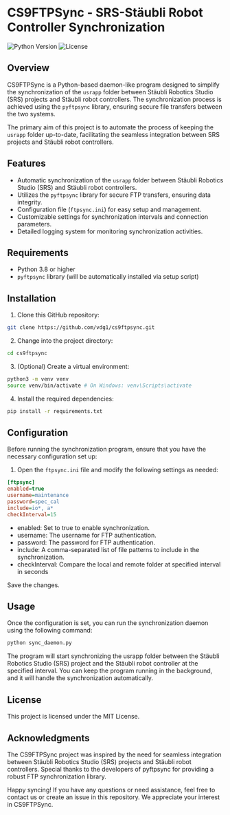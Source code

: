 # CS9FTPSync - SRS-Stäubli Robot Controller Synchronization

![Python Version](https://img.shields.io/badge/python-3.8%2B-blue)
![License](https://img.shields.io/badge/license-MIT-green)

## Overview

CS9FTPSync is a Python-based daemon-like program designed to simplify the synchronization of the `usrapp` folder between Stäubli Robotics Studio (SRS) projects and Stäubli robot controllers. The synchronization process is achieved using the `pyftpsync` library, ensuring secure file transfers between the two systems.

The primary aim of this project is to automate the process of keeping the `usrapp` folder up-to-date, facilitating the seamless integration between SRS projects and Stäubli robot controllers.

## Features

- Automatic synchronization of the `usrapp` folder between Stäubli Robotics Studio (SRS) and Stäubli robot controllers.
- Utilizes the `pyftpsync` library for secure FTP transfers, ensuring data integrity.
- Configuration file (`ftpsync.ini`) for easy setup and management.
- Customizable settings for synchronization intervals and connection parameters.
- Detailed logging system for monitoring synchronization activities.

## Requirements

- Python 3.8 or higher
- `pyftpsync` library (will be automatically installed via setup script)

## Installation

1. Clone this GitHub repository:
```bash
git clone https://github.com/vdg1/cs9ftpsync.git
```

2. Change into the project directory:
```bash
cd cs9ftpsync
```

3. (Optional) Create a virtual environment:
```bash
python3 -m venv venv
source venv/bin/activate # On Windows: venv\Scripts\activate
```

4. Install the required dependencies:
```bash
pip install -r requirements.txt
```
## Configuration

Before running the synchronization program, ensure that you have the necessary configuration set up:

1. Open the `ftpsync.ini` file and modify the following settings as needed:

```ini
[ftpsync]
enabled=true
username=maintenance
password=spec_cal
include=io*, a*
checkInterval=15
```

- enabled: Set to true to enable synchronization.
- username: The username for FTP authentication.
- password: The password for FTP authentication.
- include: A comma-separated list of file patterns to include in the synchronization.
- checkInterval: Compare the local and remote folder at specified interval in seconds

Save the changes.

## Usage
Once the configuration is set, you can run the synchronization daemon using the following command:

```bash
python sync_daemon.py
```
The program will start synchronizing the usrapp folder between the Stäubli Robotics Studio (SRS) project and the Stäubli robot controller at the specified interval. You can keep the program running in the background, and it will handle the synchronization automatically.

## License
This project is licensed under the MIT License.

## Acknowledgments
The CS9FTPSync project was inspired by the need for seamless integration between Stäubli Robotics Studio (SRS) projects and Stäubli robot controllers. Special thanks to the developers of pyftpsync for providing a robust FTP synchronization library.

Happy syncing! If you have any questions or need assistance, feel free to contact us or create an issue in this repository. We appreciate your interest in CS9FTPSync.

